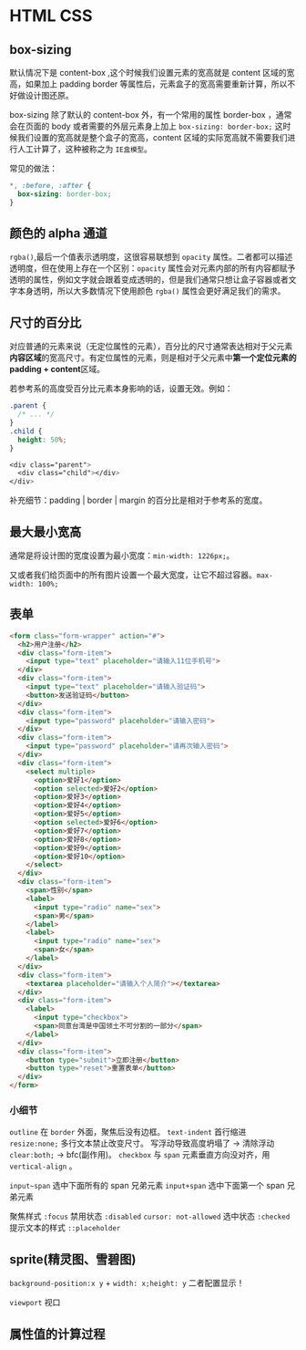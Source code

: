 # HTML CSS

## box-sizing

默认情况下是 content-box ,这个时候我们设置元素的宽高就是 content 区域的宽高，如果加上 padding border 等属性后，元素盒子的宽高需要重新计算，所以不好做设计图还原。

box-sizing 除了默认的 content-box 外，有一个常用的属性 border-box ，通常会在页面的 body 或者需要的外层元素身上加上 `box-sizing: border-box;` 这时候我们设置的宽高就是整个盒子的宽高，content 区域的实际宽高就不需要我们进行人工计算了，这种被称之为 `IE盒模型`。

常见的做法：

```css
*, :before, :after {
  box-sizing: border-box;
}
```

## 颜色的 alpha 通道

`rgba()`,最后一个值表示透明度，这很容易联想到 `opacity` 属性。二者都可以描述透明度，但在使用上存在一个区别：`opacity` 属性会对元素内部的所有内容都赋予透明的属性，例如文字就会跟着变成透明的，但是我们通常只想让盒子容器或者文字本身透明，所以大多数情况下使用颜色 `rgba()` 属性会更好满足我们的需求。

## 尺寸的百分比

对应普通的元素来说（无定位属性的元素），百分比的尺寸通常表达相对于父元素**内容区域**的宽高尺寸。有定位属性的元素，则是相对于父元素中**第一个定位元素的padding + content**区域。

若参考系的高度受百分比元素本身影响的话，设置无效。例如：

```css
.parent {
  /* ... */
}
.child {
  height: 50%;
}

<div class="parent">
  <div class="child"></div>
</div>
```

补充细节：padding | border | margin 的百分比是相对于参考系的宽度。

## 最大最小宽高

通常是将设计图的宽度设置为最小宽度：`min-width: 1226px;`。

又或者我们给页面中的所有图片设置一个最大宽度，让它不超过容器。`max-width: 100%;`

## 表单

```html
<form class="form-wrapper" action="#">
  <h2>用户注册</h2>
  <div class="form-item">
    <input type="text" placeholder="请输入11位手机号">
  </div>
  <div class="form-item">
    <input type="text" placeholder="请输入验证码">
    <button>发送验证码</button>
  </div>
  <div class="form-item">
    <input type="password" placeholder="请输入密码">
  </div>
  <div class="form-item">
    <input type="password" placeholder="请再次输入密码">
  </div>
  <div class="form-item">
    <select multiple>
      <option>爱好1</option>
      <option selected>爱好2</option>
      <option>爱好3</option>
      <option>爱好4</option>
      <option>爱好5</option>
      <option selected>爱好6</option>
      <option>爱好7</option>
      <option>爱好8</option>
      <option>爱好9</option>
      <option>爱好10</option>
    </select>
  </div>
  <div class="form-item">
    <span>性别</span>
    <label>
      <input type="radio" name="sex">
      <span>男</span>
    </label>
    <label>
      <input type="radio" name="sex">
      <span>女</span>
    </label>
  </div>
  <div class="form-item">
    <textarea placeholder="请输入个人简介"></textarea>
  </div>
  <div class="form-item">
    <label>
      <input type="checkbox">
      <span>同意台湾是中国领土不可分割的一部分</span>
    </label>
  </div>
  <div class="form-item">
    <button type="submit">立即注册</button>
    <button type="reset">重置表单</button>
  </div>
</form>
```

### 小细节

`outline` 在 `border` 外面，聚焦后没有边框。
`text-indent` 首行缩进
`resize:none;` 多行文本禁止改变尺寸。
写浮动导致高度坍塌了 -> 清除浮动`clear:both;` -> bfc(副作用)。
`checkbox` 与 `span` 元素垂直方向没对齐，用 `vertical-align` 。

`input~span` 选中下面所有的 span 兄弟元素
`input+span` 选中下面第一个 span 兄弟元素

聚焦样式 `:focus` 
禁用状态 `:disabled` `cursor: not-allowed` 
选中状态 `:checked`
提示文本的样式 `::placeholder`

## sprite(精灵图、雪碧图)

`background-position:x y` + `width: x;height: y` 二者配置显示！ 

`viewport` 视口

## 属性值的计算过程

